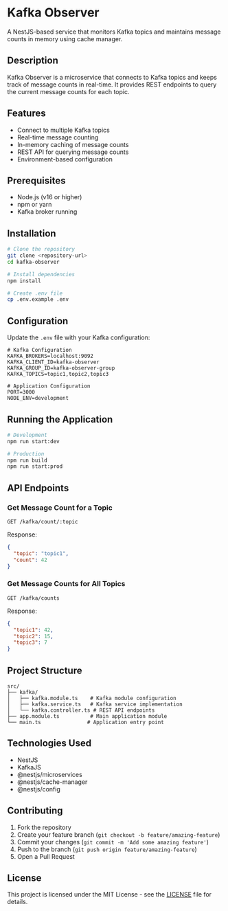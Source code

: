 # Kafka Observer

A NestJS-based service that monitors Kafka topics and maintains message counts in memory using cache manager.

## Description

Kafka Observer is a microservice that connects to Kafka topics and keeps track of message counts in real-time. It provides REST endpoints to query the current message counts for each topic.

## Features

- Connect to multiple Kafka topics
- Real-time message counting
- In-memory caching of message counts
- REST API for querying message counts
- Environment-based configuration

## Prerequisites

- Node.js (v16 or higher)
- npm or yarn
- Kafka broker running

## Installation

```bash
# Clone the repository
git clone <repository-url>
cd kafka-observer

# Install dependencies
npm install

# Create .env file
cp .env.example .env
```

## Configuration

Update the `.env` file with your Kafka configuration:

```env
# Kafka Configuration
KAFKA_BROKERS=localhost:9092
KAFKA_CLIENT_ID=kafka-observer
KAFKA_GROUP_ID=kafka-observer-group
KAFKA_TOPICS=topic1,topic2,topic3

# Application Configuration
PORT=3000
NODE_ENV=development
```

## Running the Application

```bash
# Development
npm run start:dev

# Production
npm run build
npm run start:prod
```

## API Endpoints

### Get Message Count for a Topic
```http
GET /kafka/count/:topic
```

Response:
```json
{
  "topic": "topic1",
  "count": 42
}
```

### Get Message Counts for All Topics
```http
GET /kafka/counts
```

Response:
```json
{
  "topic1": 42,
  "topic2": 15,
  "topic3": 7
}
```

## Project Structure

```
src/
├── kafka/
│   ├── kafka.module.ts    # Kafka module configuration
│   ├── kafka.service.ts   # Kafka service implementation
│   └── kafka.controller.ts # REST API endpoints
├── app.module.ts          # Main application module
└── main.ts               # Application entry point
```

## Technologies Used

- NestJS
- KafkaJS
- @nestjs/microservices
- @nestjs/cache-manager
- @nestjs/config

## Contributing

1. Fork the repository
2. Create your feature branch (`git checkout -b feature/amazing-feature`)
3. Commit your changes (`git commit -m 'Add some amazing feature'`)
4. Push to the branch (`git push origin feature/amazing-feature`)
5. Open a Pull Request

## License

This project is licensed under the MIT License - see the [LICENSE](LICENSE) file for details.
